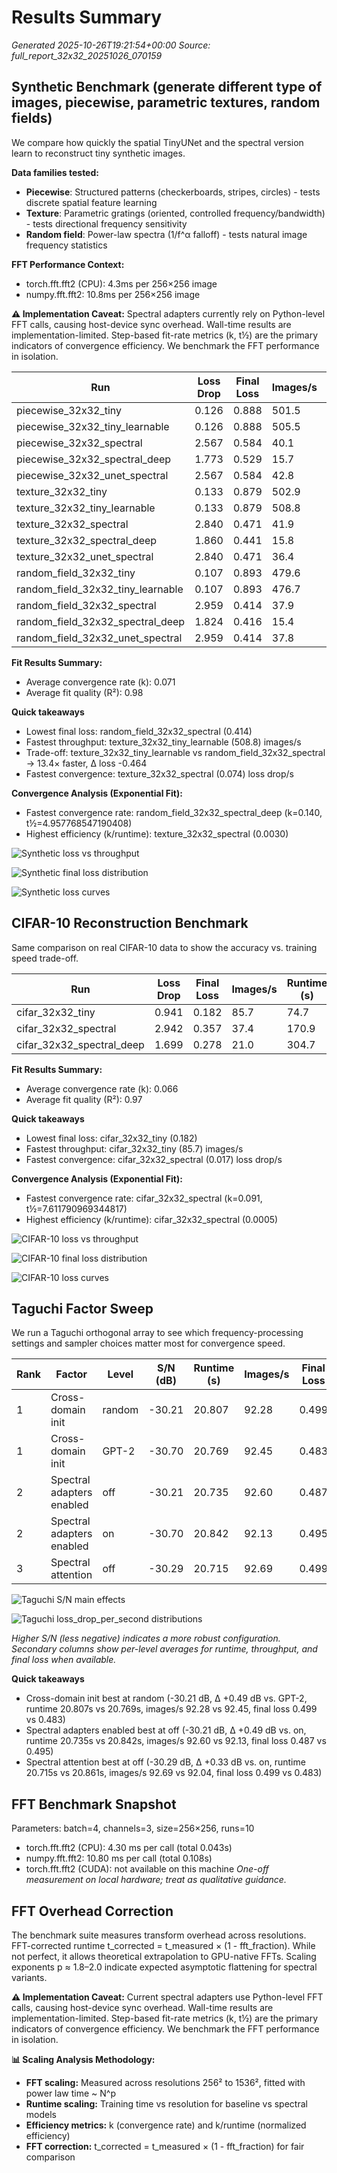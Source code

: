 # Results Summary

_Generated 2025-10-26T19:21:54+00:00_
_Source: full_report_32x32_20251026_070159_

## Synthetic Benchmark (generate different type of images, piecewise, parametric textures, random fields)
We compare how quickly the spatial TinyUNet and the spectral version learn to reconstruct tiny synthetic images. 

**Data families tested:**
- **Piecewise**: Structured patterns (checkerboards, stripes, circles) - tests discrete spatial feature learning
- **Texture**: Parametric gratings (oriented, controlled frequency/bandwidth) - tests directional frequency sensitivity
- **Random field**: Power-law spectra (1/f^α falloff) - tests natural image frequency statistics

**FFT Performance Context:**
- torch.fft.fft2 (CPU): 4.3ms per 256×256 image
- numpy.fft.fft2: 10.8ms per 256×256 image

**⚠️ Implementation Caveat:**
Spectral adapters currently rely on Python-level FFT calls, causing host-device sync overhead.
Wall-time results are implementation-limited. Step-based fit-rate metrics (k, t½) are the primary
indicators of convergence efficiency. We benchmark the FFT performance in isolation.

| Run | Loss Drop | Final Loss | Images/s | Runtime (s) | Fit k | Fit R² | t½ | FID |
| --- | --- | --- | --- | --- | --- | --- | --- | --- |
| piecewise_32x32_tiny | 0.126 | 0.888 | 501.5 | 3.2 | 0.000 | 0.94 | 96963.7 | – |
| piecewise_32x32_tiny_learnable | 0.126 | 0.888 | 505.5 | 3.2 | 0.000 | 0.94 | 96963.7 | – |
| piecewise_32x32_spectral | 2.567 | 0.584 | 40.1 | 39.9 | 0.104 | 1.00 | 6.7 | – |
| piecewise_32x32_spectral_deep | 1.773 | 0.529 | 15.7 | 101.9 | 0.126 | 0.99 | 5.5 | – |
| piecewise_32x32_unet_spectral | 2.567 | 0.584 | 42.8 | 37.4 | 0.104 | 1.00 | 6.7 | – |
| texture_32x32_tiny | 0.133 | 0.879 | 502.9 | 3.2 | 0.000 | 0.95 | 90937.8 | – |
| texture_32x32_tiny_learnable | 0.133 | 0.879 | 508.8 | 3.1 | 0.000 | 0.95 | 90937.8 | – |
| texture_32x32_spectral | 2.840 | 0.471 | 41.9 | 38.1 | 0.113 | 1.00 | 6.1 | – |
| texture_32x32_spectral_deep | 1.860 | 0.441 | 15.8 | 101.4 | 0.139 | 0.99 | 5.0 | – |
| texture_32x32_unet_spectral | 2.840 | 0.471 | 36.4 | 43.9 | 0.113 | 1.00 | 6.1 | – |
| random_field_32x32_tiny | 0.107 | 0.893 | 479.6 | 3.3 | 0.000 | 0.96 | 81313.5 | – |
| random_field_32x32_tiny_learnable | 0.107 | 0.893 | 476.7 | 3.4 | 0.000 | 0.96 | 81313.5 | – |
| random_field_32x32_spectral | 2.959 | 0.414 | 37.9 | 42.3 | 0.114 | 1.00 | 6.1 | – |
| random_field_32x32_spectral_deep | 1.824 | 0.416 | 15.4 | 103.9 | 0.140 | 0.99 | 5.0 | – |
| random_field_32x32_unet_spectral | 2.959 | 0.414 | 37.8 | 42.4 | 0.114 | 1.00 | 6.1 | – |

**Fit Results Summary:**
- Average convergence rate (k): 0.071
- Average fit quality (R²): 0.98


**Quick takeaways**
- Lowest final loss: random_field_32x32_spectral (0.414)
- Fastest throughput: texture_32x32_tiny_learnable (508.8) images/s
- Trade-off: texture_32x32_tiny_learnable vs random_field_32x32_spectral → 13.4× faster, Δ loss -0.464
- Fastest convergence: texture_32x32_spectral (0.074) loss drop/s

**Convergence Analysis (Exponential Fit):**
- Fastest convergence rate: random_field_32x32_spectral_deep (k=0.140, t½=4.957768547190408)
- Highest efficiency (k/runtime): texture_32x32_spectral (0.0030)

![Synthetic loss vs throughput](tradeoff_loss_vs_speed_synthetic.png)

![Synthetic final loss distribution](loss_final_distribution_synthetic.png)

![Synthetic loss curves](loss_curve_synthetic.png)

## CIFAR-10 Reconstruction Benchmark
Same comparison on real CIFAR-10 data to show the accuracy vs. training speed trade-off.

| Run | Loss Drop | Final Loss | Images/s | Runtime (s) | Fit k | Fit R² | t½ | FID |
| --- | --- | --- | --- | --- | --- | --- | --- | --- |
| cifar_32x32_tiny | 0.941 | 0.182 | 85.7 | 74.7 | 0.017 | 0.99 | 40.2 | – |
| cifar_32x32_spectral | 2.942 | 0.357 | 37.4 | 170.9 | 0.091 | 0.98 | 7.6 | – |
| cifar_32x32_spectral_deep | 1.699 | 0.278 | 21.0 | 304.7 | 0.090 | 0.94 | 7.7 | – |

**Fit Results Summary:**
- Average convergence rate (k): 0.066
- Average fit quality (R²): 0.97


**Quick takeaways**
- Lowest final loss: cifar_32x32_tiny (0.182)
- Fastest throughput: cifar_32x32_tiny (85.7) images/s
- Fastest convergence: cifar_32x32_spectral (0.017) loss drop/s

**Convergence Analysis (Exponential Fit):**
- Fastest convergence rate: cifar_32x32_spectral (k=0.091, t½=7.611790969344817)
- Highest efficiency (k/runtime): cifar_32x32_spectral (0.0005)

![CIFAR-10 loss vs throughput](tradeoff_loss_vs_speed_cifar.png)

![CIFAR-10 final loss distribution](loss_final_distribution_cifar.png)

![CIFAR-10 loss curves](loss_curve_cifar.png)

## Taguchi Factor Sweep
We run a Taguchi orthogonal array to see which frequency-processing settings and sampler choices matter most for convergence speed.

| Rank | Factor | Level | S/N (dB) | Runtime (s) | Images/s | Final Loss |
| --- | --- | --- | --- | --- | --- | --- |
| 1 | Cross-domain init | random | -30.21 | 20.807 | 92.28 | 0.499 |
| 1 | Cross-domain init | GPT-2 | -30.70 | 20.769 | 92.45 | 0.483 |
| 2 | Spectral adapters enabled | off | -30.21 | 20.735 | 92.60 | 0.487 |
| 2 | Spectral adapters enabled | on | -30.70 | 20.842 | 92.13 | 0.495 |
| 3 | Spectral attention | off | -30.29 | 20.715 | 92.69 | 0.499 |

![Taguchi S/N main effects](taguchi_snr.png)

![Taguchi loss_drop_per_second distributions](taguchi_loss_drop_per_second.png)

_Higher S/N (less negative) indicates a more robust configuration. Secondary columns show per-level averages for runtime, throughput, and final loss when available._

**Quick takeaways**
- Cross-domain init best at random (-30.21 dB, Δ +0.49 dB vs. GPT-2, runtime 20.807s vs 20.769s, images/s 92.28 vs 92.45, final loss 0.499 vs 0.483)
- Spectral adapters enabled best at off (-30.21 dB, Δ +0.49 dB vs. on, runtime 20.735s vs 20.842s, images/s 92.60 vs 92.13, final loss 0.487 vs 0.495)
- Spectral attention best at off (-30.29 dB, Δ +0.33 dB vs. on, runtime 20.715s vs 20.861s, images/s 92.69 vs 92.04, final loss 0.499 vs 0.483)

## FFT Benchmark Snapshot
Parameters: batch=4, channels=3, size=256×256, runs=10
- torch.fft.fft2 (CPU): 4.30 ms per call (total 0.043s)
- numpy.fft.fft2: 10.80 ms per call (total 0.108s)
- torch.fft.fft2 (CUDA): not available on this machine
_One-off measurement on local hardware; treat as qualitative guidance._

## FFT Overhead Correction
The benchmark suite measures transform overhead across resolutions.
FFT-corrected runtime t_corrected = t_measured × (1 - fft_fraction).
While not perfect, it allows theoretical extrapolation to GPU-native FFTs.
Scaling exponents p ≈ 1.8–2.0 indicate expected asymptotic flattening for spectral variants.

**⚠️ Implementation Caveat:**
Current spectral adapters use Python-level FFT calls, causing host-device sync overhead.
Wall-time results are implementation-limited. Step-based fit-rate metrics (k, t½) are the primary
indicators of convergence efficiency. We benchmark the FFT performance in isolation.

**📊 Scaling Analysis Methodology:**
- **FFT scaling:** Measured across resolutions 256² to 1536², fitted with power law time ~ N^p
- **Runtime scaling:** Training time vs resolution for baseline vs spectral models
- **Efficiency metrics:** k (convergence rate) and k/runtime (normalized efficiency)
- **FFT correction:** t_corrected = t_measured × (1 - fft_fraction) for fair comparison
